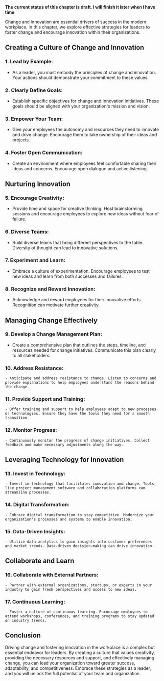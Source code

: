 **The current status of this chapter is draft. I will finish it later when I have time**

Change and innovation are essential drivers of success in the modern workplace. In this chapter, we explore effective strategies for leaders to foster change and encourage innovation within their organizations.

Creating a Culture of Change and Innovation
-------------------------------------------

### 1. **Lead by Example:**

* As a leader, you must embody the principles of change and innovation. Your actions should demonstrate your commitment to these values.

### 2. **Clearly Define Goals:**

* Establish specific objectives for change and innovation initiatives. These goals should be aligned with your organization's mission and vision.

### 3. **Empower Your Team:**

* Give your employees the autonomy and resources they need to innovate and drive change. Encourage them to take ownership of their ideas and projects.

### 4. **Foster Open Communication:**

* Create an environment where employees feel comfortable sharing their ideas and concerns. Encourage open dialogue and active listening.

Nurturing Innovation
--------------------

### 5. **Encourage Creativity:**

* Provide time and space for creative thinking. Host brainstorming sessions and encourage employees to explore new ideas without fear of failure.

### 6. **Diverse Teams:**

* Build diverse teams that bring different perspectives to the table. Diversity of thought can lead to innovative solutions.

### 7. **Experiment and Learn:**

* Embrace a culture of experimentation. Encourage employees to test new ideas and learn from both successes and failures.

### 8. **Recognize and Reward Innovation:**

* Acknowledge and reward employees for their innovative efforts. Recognition can motivate further creativity.

Managing Change Effectively
---------------------------

### 9. **Develop a Change Management Plan:**

* Create a comprehensive plan that outlines the steps, timeline, and resources needed for change initiatives. Communicate this plan clearly to all stakeholders.

### 10. **Address Resistance:**

    - Anticipate and address resistance to change. Listen to concerns and provide explanations to help employees understand the reasons behind the change.

### 11. **Provide Support and Training:**

    - Offer training and support to help employees adapt to new processes or technologies. Ensure they have the tools they need for a smooth transition.

### 12. **Monitor Progress:**

    - Continuously monitor the progress of change initiatives. Collect feedback and make necessary adjustments along the way.

Leveraging Technology for Innovation
------------------------------------

### 13. **Invest in Technology:**

    - Invest in technology that facilitates innovation and change. Tools like project management software and collaboration platforms can streamline processes.

### 14. **Digital Transformation:**

    - Embrace digital transformation to stay competitive. Modernize your organization's processes and systems to enable innovation.

### 15. **Data-Driven Insights:**

    - Utilize data analytics to gain insights into customer preferences and market trends. Data-driven decision-making can drive innovation.

Collaborate and Learn
---------------------

### 16. **Collaborate with External Partners:**

    - Partner with external organizations, startups, or experts in your industry to gain fresh perspectives and access to new ideas.

### 17. **Continuous Learning:**

    - Foster a culture of continuous learning. Encourage employees to attend workshops, conferences, and training programs to stay updated on industry trends.

Conclusion
----------

Driving change and fostering innovation in the workplace is a complex but essential endeavor for leaders. By creating a culture that values creativity, providing the necessary resources and support, and effectively managing change, you can lead your organization toward greater success, adaptability, and competitiveness. Embrace these strategies as a leader, and you will unlock the full potential of your team and organization.
